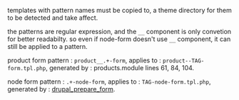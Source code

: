 templates with pattern names must be copied to, 
a theme directory for them to be detected and take affect.

the patterns are regular expression, 
and the `__` component is only convetion for better readabilty.
so even if node-form doesn't use `__` component, it can still be applied to a pattern.

product form pattern : `product__.+-form`,
applies to : `product--TAG-form.tpl.php`,
generated by : products.module lines 61, 84, 104. 

node form pattern : `.+-node-form`,
applies to : `TAG-node-form.tpl.php`,
generated by : [drupal_prepare_form](http://cgit.drupalcode.org/drupal/tree/includes/form.inc?h=7.x#n1114).

